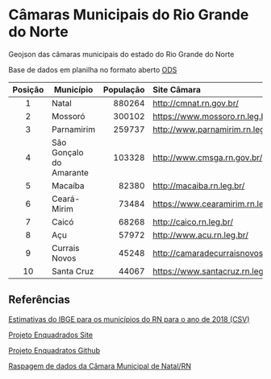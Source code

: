 # Câmaras Municipais do Rio Grande do Norte

Geojson das câmaras municipais do estado do Rio Grande do Norte

Base de dados em planilha no formato aberto [ODS](assets/camaras_municipais_rn_data.ods)

| Posição | Município               | População | Site Câmara                         | Latitude  | Longitude  |
|:-------:| ----------------------- | ---------:|:----------------------------------- |:---------:|:----------:|
| 1       | Natal                   | 880264    | http://cmnat.rn.gov.br/             | -5.790040 | -35.200482 |
| 2       | Mossoró                 | 300102    | https://www.mossoro.rn.leg.br/      | -5.192654 | -37.341804 |
| 3       | Parnamirim              | 259737    | http://www.parnamirim.rn.leg.br/    | -5.923764 | -35.265434 |
| 4       | São Gonçalo do Amarante | 103328    | http://www.cmsga.rn.gov.br/         | -5.794169 | -35.328604 |
| 5       | Macaíba                 | 82380     | http://macaiba.rn.leg.br/           | -5.857753 | -35.353950 |
| 6       | Ceará-Mirim             | 73484     | https://www.cearamirim.rn.leg.br    | -5.632780 | -35.422153 |
| 7       | Caicó                   | 68268     | http://caico.rn.leg.br/             | -6.457560 | -37.096148 |
| 8       | Açu                     | 57972     | http://www.acu.rn.leg.br/           | -5.573384 | -36.908962 |
| 9       | Currais Novos           | 45248     | http://camaradecurraisnovos.com.br/ | -6.263526 | -36.513782 |
| 10      | Santa Cruz              | 44067     | https://www.santacruz.rn.leg.br/    | -6.230224 | -36.020601 |

## 

## Referências

[Estimativas do IBGE para os municípios do RN para o ano de 2018 (CSV)](assets/populacao_municipios_rn.csv)

[Projeto Enquadrados Site](analytics-ufcg.github.io/enquadrados)

[Projeto Enquadratos Github](https://github.com/analytics-ufcg/enquadrados)

[Raspagem de dados da Câmara Municipal de Natal/RN](https://github.com/gabicavalcante/raspagem-ordens-camara)
